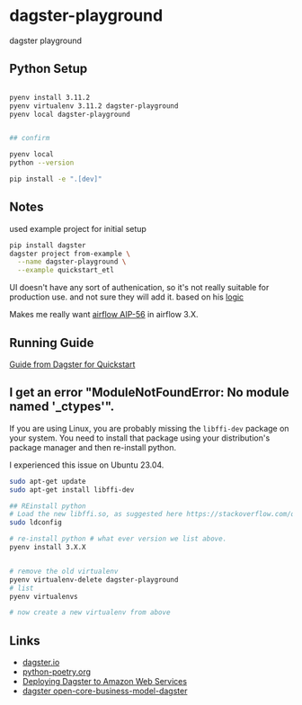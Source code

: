 # dagster-playground
dagster playground






## Python Setup


```bash

pyenv install 3.11.2
pyenv virtualenv 3.11.2 dagster-playground
pyenv local dagster-playground


## confirm

pyenv local
python --version

pip install -e ".[dev]"

```

## Notes

used example project for initial setup

```bash
pip install dagster
dagster project from-example \
  --name dagster-playground \
  --example quickstart_etl
```


UI doesn't have any sort of authenication, so it's not really suitable for production use. and not sure they will add it. based on his [logic](https://github.com/dagster-io/dagster/issues/2219#issuecomment-1489873034)


Makes me really want [airflow  AIP-56](https://cwiki.apache.org/confluence/display/AIRFLOW/AIP-56+Extensible+user+management) in airflow 3.X.  


## Running Guide

[Guide from Dagster for Quickstart](guide.md)


## I get an error "ModuleNotFoundError: No module named '_ctypes'".

If you are using Linux, you are probably missing the `libffi-dev` package on your system. You need to install that package using your distribution's package manager and then re-install python.

I experienced this issue on Ubuntu 23.04.

```bash
sudo apt-get update
sudo apt-get install libffi-dev

## REinstall python
# Load the new libffi.so, as suggested here https://stackoverflow.com/questions/27022373/python3-importerror-no-module-named-ctypes-when-using-value-from-module-mul/48045929#48045929
sudo ldconfig

# re-install python # what ever version we list above.
pyenv install 3.X.X 


# remove the old virtualenv
pyenv virtualenv-delete dagster-playground
# list 
pyenv virtualenvs

# now create a new virtualenv from above
```





## Links

- [dagster.io](https://dagster.io/)
- [python-poetry.org](https://python-poetry.org/)
- [Deploying Dagster to Amazon Web Services](https://docs.dagster.io/deployment/guides/aws)
- [dagster open-core-business-model-dagster](https://dagster.io/blog/open-core-business-model-dagster)